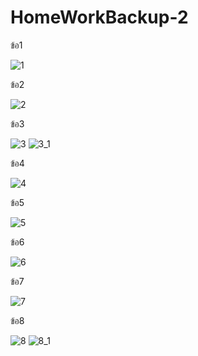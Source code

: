 # HomeWorkBackup-2

ข้อ1

![1](https://user-images.githubusercontent.com/74999708/131469656-f208d7d3-6af6-4bf2-afc9-ff1e6b76ce93.png)


ข้อ2

![2](https://user-images.githubusercontent.com/74999708/131469868-fb6f90d8-73fa-4e3e-95c1-bd76021b1311.png)


ข้อ3

![3](https://user-images.githubusercontent.com/74999708/131469956-421b43b1-f561-4ff2-ac09-6a2ff5baec3d.png)
![3_1](https://user-images.githubusercontent.com/74999708/131469993-5421929e-ff07-471a-869b-0ec8ff3bb5bf.png)


ข้อ4

![4](https://user-images.githubusercontent.com/74999708/131470128-feac7237-4345-4bb2-b7db-7ea5515b9c33.png)


ข้อ5

![5](https://user-images.githubusercontent.com/74999708/131470194-96fd0786-5824-41c7-96d4-c079d3651d32.png)


ข้อ6

![6](https://user-images.githubusercontent.com/74999708/131470225-30ed8e74-d266-4b93-8393-845bad227622.png)


ข้อ7

![7](https://user-images.githubusercontent.com/74999708/131470260-502da208-a661-4111-9558-a148810aab95.png)


ข้อ8

![8](https://user-images.githubusercontent.com/74999708/131470287-d89ef41e-cdd7-459c-bd8a-49c985411376.png)
![8_1](https://user-images.githubusercontent.com/74999708/131470288-05d34227-59db-474d-82a0-efed9f02aa64.png)







